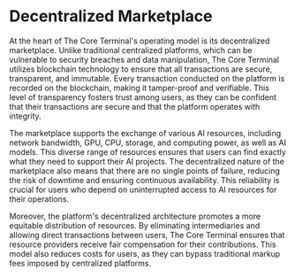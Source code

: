 # Decentralized Marketplace

At the heart of The Core Terminal's operating model is its decentralized marketplace. Unlike traditional centralized platforms, which can be vulnerable to security breaches and data manipulation, The Core Terminal utilizes blockchain technology to ensure that all transactions are secure, transparent, and immutable. Every transaction conducted on the platform is recorded on the blockchain, making it tamper-proof and verifiable. This level of transparency fosters trust among users, as they can be confident that their transactions are secure and that the platform operates with integrity.

The marketplace supports the exchange of various AI resources, including network bandwidth, GPU, CPU, storage, and computing power, as well as AI models. This diverse range of resources ensures that users can find exactly what they need to support their AI projects. The decentralized nature of the marketplace also means that there are no single points of failure, reducing the risk of downtime and ensuring continuous availability. This reliability is crucial for users who depend on uninterrupted access to AI resources for their operations.

Moreover, the platform's decentralized architecture promotes a more equitable distribution of resources. By eliminating intermediaries and allowing direct transactions between users, The Core Terminal ensures that resource providers receive fair compensation for their contributions. This model also reduces costs for users, as they can bypass traditional markup fees imposed by centralized platforms.
